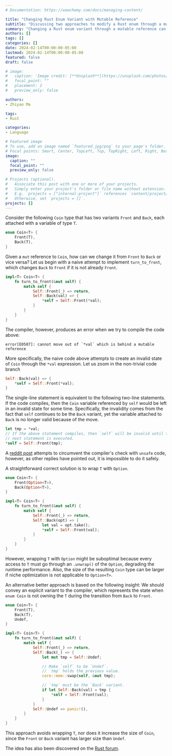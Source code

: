 ```yaml
---
# Documentation: https://wowchemy.com/docs/managing-content/

title: "Changing Rust Enum Variant with Mutable Reference"
subtitle: "Discussing two approaches to modify a Rust enum through a mutable reference."
summary: "Changing a Rust enum variant through a mutable reference can be achieved either by wrapping the variant attached variable inside `Option`, or better, by introducing an `Undef` variant in the enum."
authors: []
tags: []
categories: []
date: 2024-02-14T00:00:00-05:00
lastmod: 2024-02-14T00:00:00-05:00
featured: false
draft: false

# image:
#   caption: 'Image credit: [**Unsplash**](https://unsplash.com/photos/CpkOjOcXdUY)'
#   focal_point: ""
#   placement: 2
#   preview_only: false

authors:
- Zhiyao Ma

tags:
- Rust

categories:
- Language

# Featured image
# To use, add an image named `featured.jpg/png` to your page's folder.
# Focal points: Smart, Center, TopLeft, Top, TopRight, Left, Right, BottomLeft, Bottom, BottomRight.
image:
  caption: ""
  focal_point: ""
  preview_only: false

# Projects (optional).
#   Associate this post with one or more of your projects.
#   Simply enter your project's folder or file name without extension.
#   E.g. `projects = ["internal-project"]` references `content/project/deep-learning/index.md`.
#   Otherwise, set `projects = []`.
projects: []
---
```


Consider the following `Coin` type that has two variants `Front` and `Back`, each attached with a variable of type `T`.

```rust
enum Coin<T> {
    Front(T),
    Back(T),
}
```

Given a `mut` reference to `Coin`, how can we change it from `Front` to `Back` or vice versa? Let us begin with a naive attempt to implement `turn_to_front`, which changes `Back` to `Front` if it is not already `Front`.

```rust
impl<T> Coin<T> {
    fn turn_to_front(&mut self) {
        match self {
            Self::Front(_) => return,
            Self::Back(val) => {
                *self = Self::Front(*val);
            }
        }
    }
}
```

The compiler, however, produces an error when we try to compile the code above:

```
error[E0507]: cannot move out of `*val` which is behind a mutable reference
```

More specifically, the naive code above attempts to create an invalid state of `Coin` through the `*val` expression. Let us zoom in the non-trivial code branch

```rust
Self::Back(val) => {
    *self = Self::Front(*val);
}
```

The single-line statement is equivalent to the following two-line statements. If the code compiles, then the `Coin` variable referenced by `self` would be left in an invalid state for some time. Specifically, the invalidity comes from the fact that `self` continues to be the `Back` variant, yet the variable attached to `Back` is no longer valid because of the move.

```rust
let tmp = *val;
// If the above statement compiles, then `self` will be invalid until the
// next statement is executed.
*self = Self::Front(tmp);
```

A [reddit post](https://www.reddit.com/r/rust/comments/238599/changing_the_variant_of_an_enum_accessible_via_mut/) attempts to circumvent the compiler's check with `unsafe` code, however, as other replies have pointed out, it is impossible to do it safely.

A straightforward correct solution is to wrap `T` with `Option`.

```rust
enum Coin<T> {
    Front(Option<T>),
    Back(Option<T>),
}

impl<T> Coin<T> {
    fn turn_to_front(&mut self) {
        match self {
            Self::Front(_) => return,
            Self::Back(opt) => {
                let val = opt.take();
                *self = Self::Front(val);
            }
        }
    }
}
```

However, wrapping `T` with `Option` might be suboptimal because every access to `T` must go through an `.unwrap()` of the `Option`, degrading the runtime performance. Also, the size of the resulting `Coin` type can be larger if niche optimization is not applicable to `Option<T>`.

An alternative better approach is based on the following insight: We should convey an explicit variant to the compiler, which represents the state when `enum Coin` is not owning the `T` during the transition from `Back` to `Front`.

```rust
enum Coin<T> {
    Front(T),
    Back(T),
    Undef,
}

impl<T> Coin<T> {
    fn turn_to_front(&mut self) {
        match self {
            Self::Front(_) => return,
            Self::Back(_) => {
                let mut tmp = Self::Undef;

                // Make `self` to be `Undef`.
                // `tmp` holds the previous value.
                core::mem::swap(self, &mut tmp);

                // `tmp` must be the `Back` variant.
                if let Self::Back(val) = tmp {
                    *self = Self::Front(val);
                }
            }
            Self::Undef => panic!(),
        }
    }
}
```

This approach avoids wrapping `T`, nor does it increase the size of `Coin`, since the `Front` or `Back` variant has larger size than `Undef`.

The idea has also been discovered on the [Rust forum](https://users.rust-lang.org/t/replace-enum-variant-inside-match/95937).
